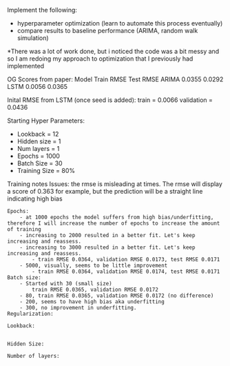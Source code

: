 Implement the following:
- hyperparameter optimization (learn to automate this process eventually)
- compare results to baseline performance (ARIMA, random walk simulation)

*There was a lot of work done, but i noticed the code was a bit messy and so I am redoing my approach to optimization that I previously had implemented

OG Scores from paper: 
    Model  Train RMSE  Test RMSE
    ARIMA    0.0355      0.0292
    LSTM     0.0056      0.0365

Inital RMSE from LSTM (once seed is added):
    train = 0.0066
    validation = 0.0436

Starting Hyper Parameters:
- Lookback = 12
- Hidden size = 1
- Num layers = 1
- Epochs = 1000
- Batch Size = 30
- Training Size = 80%


Training notes
    Issues: the rmse is misleading at times. The rmse will display a score of 0.363 for example, but the prediction will be a straight line         indicating high bias


    Epochs:
        - at 1000 epochs the model suffers from high bias/underfitting, therefore I will increase the number of epochs to increase the amount of training
        - increasing to 2000 resulted in a better fit. Let's keep increasing and reassess.
        - increasing to 3000 resulted in a better fit. Let's keep increasing and reassess. 
            - train RMSE 0.0364, validation RMSE 0.0173, test RMSE 0.0171 
        - 5000, visually, seems to be little improvement
            - train RMSE 0.0364, validation RMSE 0.0174, test RMSE 0.0171
    Batch size:
        - Started with 30 (small size)
            train RMSE 0.0365, validation RMSE 0.0172
        - 80, train RMSE 0.0365, validation RMSE 0.0172 (no difference)
        - 200, seems to have high bias aka underfitting
        - 300, no improvement in underfitting. 
    Regularization:
    
    Lookback:


    Hidden Size:

    Number of layers:

        

